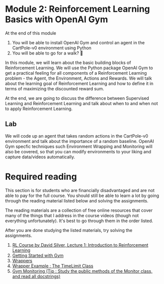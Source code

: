 # Module 2: Reinforcement Learning Basics with OpenAI Gym

At the end of this module

1. You will be able to install OpenAI Gym and control an agent in the CartPole-v0 environment using Python
2. You will be able to go for a walk? :running:


In this module, we will learn about the basic building blocks of Reinforcement Learning. We will use the Python package 
OpenAI Gym to get a practical feeling for all components of a Reinforcement Learning problem - the Agent, the Environment, 
Actions and Rewards. We will talk about the learning goal of Reinforcement Learning and how to define it in terms of maximizing 
the discounted reward sum. 

At the end, we are going to discuss the difference between Supervised Learning and Reinforcement Learning and talk about when to and when not to apply Reinforcement Learning.

## Lab

We will code up an agent that takes random actions in the CartPole-v0 environment and talk about the importance of a random 
baseline. OpenAI Gym specfic techniques such Environment Wrapping and Monitoring will also be covered, so that you can 
modify environments to your liking and capture data/videos automatically.

# Required reading

This section is for students who are financially disadvantaged and are not able to pay for the full course. You should still be able to learn a lot by going through the reading material listed below and solving the assignments.

The reading materials are a collection of free online resources that cover many of the things that I address in the course videos (though not everything unfortunately). It's best to go through them in the order listed. 

After you are done studying the listed materials, try solving the assignments.

1. [RL Course by David Silver, Lecture 1: Introduction to Reinforcement Learning](https://www.youtube.com/watch?v=2pWv7GOvuf0)
2. [Getting Started with Gym](https://gym.openai.com/docs/#getting-started-with-gym)
3. [Wrappers](https://github.com/openai/gym/blob/master/gym/wrappers/README.md)
4. [Wrapper Example : The TimeLimit Class](https://github.com/openai/gym/blob/master/gym/wrappers/time_limit.py)
5. [Gym Monitoring (Tip : Study the public methods of the Monitor class, and read all docstrings)](https://github.com/openai/gym/blob/master/gym/wrappers/monitor.py)
